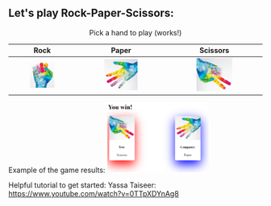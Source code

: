 ## Let's play Rock-Paper-Scissors:
<center>
 Pick a hand to play (works!)
 
| Rock | Paper | Scissors |
|:----:|:-----:|:----------:|
| <a href="https://jennifer184.pythonanywhere.com/1"> <img src="/media/rock.png"  width=40% height=40%></a> | <a href="https://jennifer184.pythonanywhere.com/2"><img src="/media/paper.png"  width=40% height=40%></a> | <a href="https://jennifer184.pythonanywhere.com/2"> <img src="/media/scissors.png"  width=40% height=40%> </a> |
 
</center>
Example of the game results:
<img src="/media/return.png" width=40% height=40%>

Helpful tutorial to get started: Yassa Taiseer: https://www.youtube.com/watch?v=0TTpXDYnAg8
